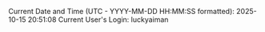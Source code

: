 Current Date and Time (UTC - YYYY-MM-DD HH:MM:SS formatted): 2025-10-15 20:51:08
Current User's Login: luckyaiman
